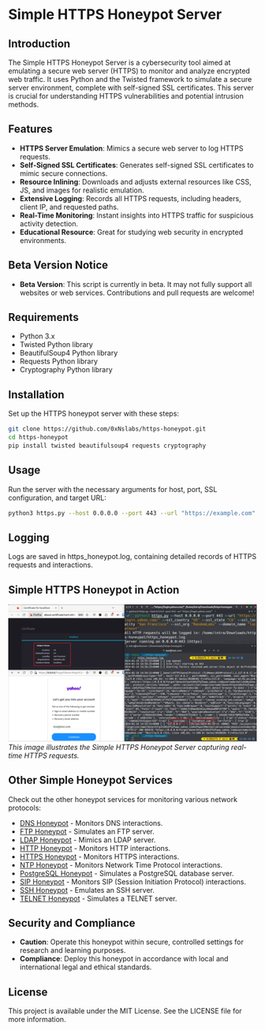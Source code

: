 # Simple HTTPS Honeypot Server

## Introduction
The Simple HTTPS Honeypot Server is a cybersecurity tool aimed at emulating a secure web server (HTTPS) to monitor and analyze encrypted web traffic. It uses Python and the Twisted framework to simulate a secure server environment, complete with self-signed SSL certificates. This server is crucial for understanding HTTPS vulnerabilities and potential intrusion methods.

## Features
- **HTTPS Server Emulation**: Mimics a secure web server to log HTTPS requests.
- **Self-Signed SSL Certificates**: Generates self-signed SSL certificates to mimic secure connections.
- **Resource Inlining**: Downloads and adjusts external resources like CSS, JS, and images for realistic emulation.
- **Extensive Logging**: Records all HTTPS requests, including headers, client IP, and requested paths.
- **Real-Time Monitoring**: Instant insights into HTTPS traffic for suspicious activity detection.
- **Educational Resource**: Great for studying web security in encrypted environments.

## Beta Version Notice
- **Beta Version**: This script is currently in beta. It may not fully support all websites or web services. Contributions and pull requests are welcome!

## Requirements
- Python 3.x
- Twisted Python library
- BeautifulSoup4 Python library
- Requests Python library
- Cryptography Python library

## Installation
Set up the HTTPS honeypot server with these steps:

```bash
git clone https://github.com/0xNslabs/https-honeypot.git
cd https-honeypot
pip install twisted beautifulsoup4 requests cryptography
```

## Usage
Run the server with the necessary arguments for host, port, SSL configuration, and target URL:

```bash
python3 https.py --host 0.0.0.0 --port 443 --url "https://example.com" --ssl_country "US" --ssl_state "CA" --ssl_locality "San Francisco" --ssl_org "NeroTeam Security Labs" --domain_name "localhost"
```

## Logging
Logs are saved in https_honeypot.log, containing detailed records of HTTPS requests and interactions.

## Simple HTTPS Honeypot in Action
![Simple HTTPS Honeypot in Action](https://raw.githubusercontent.com/0xNslabs/https-honeypot/main/PoC.png)
*This image illustrates the Simple HTTPS Honeypot Server capturing real-time HTTPS requests.*

## Other Simple Honeypot Services

Check out the other honeypot services for monitoring various network protocols:

- [DNS Honeypot](https://github.com/0xNslabs/dns-honeypot) - Monitors DNS interactions.
- [FTP Honeypot](https://github.com/0xNslabs/ftp-honeypot) - Simulates an FTP server.
- [LDAP Honeypot](https://github.com/0xNslabs/ldap-honeypot) - Mimics an LDAP server.
- [HTTP Honeypot](https://github.com/0xNslabs/http-honeypot) - Monitors HTTP interactions.
- [HTTPS Honeypot](https://github.com/0xNslabs/https-honeypot) - Monitors HTTPS interactions.
- [NTP Honeypot](https://github.com/0xNslabs/ntp-honeypot) - Monitors Network Time Protocol interactions.
- [PostgreSQL Honeypot](https://github.com/0xNslabs/postgresql-honeypot) - Simulates a PostgreSQL database server.
- [SIP Honeypot](https://github.com/0xNslabs/sip-honeypot) - Monitors SIP (Session Initiation Protocol) interactions.
- [SSH Honeypot](https://github.com/0xNslabs/ssh-honeypot) - Emulates an SSH server.
- [TELNET Honeypot](https://github.com/0xNslabs/telnet-honeypot) - Simulates a TELNET server.

## Security and Compliance
- **Caution**: Operate this honeypot within secure, controlled settings for research and learning purposes.
- **Compliance**: Deploy this honeypot in accordance with local and international legal and ethical standards.

## License
This project is available under the MIT License. See the LICENSE file for more information.